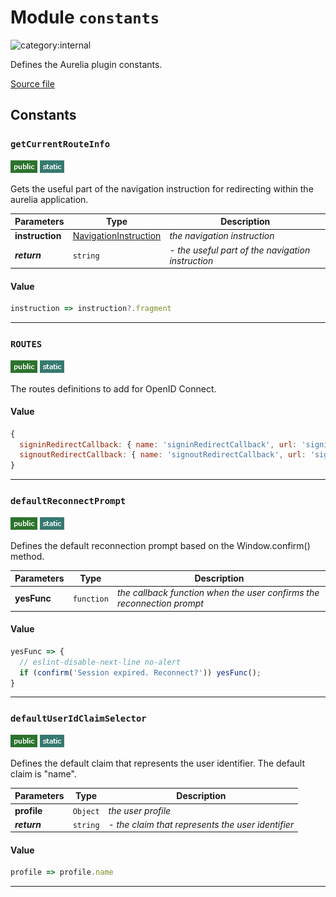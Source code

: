 # Module `constants`

![category:internal](https://img.shields.io/badge/category-internal-blue.svg?style=flat-square)

Defines the Aurelia plugin constants.

[Source file](..\src\constants.js)

## Constants

### `getCurrentRouteInfo`

![modifier: public](images/badges/modifier-public.png) ![modifier: static](images/badges/modifier-static.png)

Gets the useful part of the navigation instruction for redirecting within the aurelia application.

Parameters | Type | Description
--- | --- | ---
__instruction__ | [NavigationInstruction](https://aurelia.io/docs/api/router/class/NavigationInstruction) | *the navigation instruction*
__*return*__ | `string` | *- the useful part of the navigation instruction*

#### Value

```javascript
instruction => instruction?.fragment
```

---

### `ROUTES`

![modifier: public](images/badges/modifier-public.png) ![modifier: static](images/badges/modifier-static.png)

The routes definitions to add for OpenID Connect.

#### Value

```javascript
{
  signinRedirectCallback: { name: 'signinRedirectCallback', url: 'signin-oidc' },
  signoutRedirectCallback: { name: 'signoutRedirectCallback', url: 'signout-oidc' }
}
```

---

### `defaultReconnectPrompt`

![modifier: public](images/badges/modifier-public.png) ![modifier: static](images/badges/modifier-static.png)

Defines the default reconnection prompt based on the Window.confirm() method.

Parameters | Type | Description
--- | --- | ---
__yesFunc__ | `function` | *the callback function when the user confirms the reconnection prompt*

#### Value

```javascript
yesFunc => {
  // eslint-disable-next-line no-alert
  if (confirm('Session expired. Reconnect?')) yesFunc();
}
```

---

### `defaultUserIdClaimSelector`

![modifier: public](images/badges/modifier-public.png) ![modifier: static](images/badges/modifier-static.png)

Defines the default claim that represents the user identifier.
The default claim is &quot;name&quot;.

Parameters | Type | Description
--- | --- | ---
__profile__ | `Object` | *the user profile*
__*return*__ | `string` | *- the claim that represents the user identifier*

#### Value

```javascript
profile => profile.name
```

---
